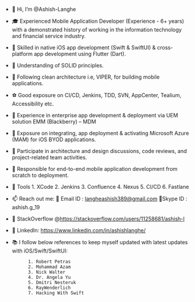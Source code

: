 - 👋 Hi, I’m @Ashish-Langhe

- 🎓 Experienced Mobile Application Developer (Experience - 6+ years) with a demonstrated history of working in the information technology and financial service industry.

- 🌱 Skilled in native iOS app development (Swift & SwiftUI) & cross-platform app development using Flutter (Dart).

- 🎿 Understanding of SOLID principles.

- 🎲 Following clean architecture i.e, VIPER, for building mobile applications.

- ⚽ Good exposure on CI/CD, Jenkins, TDD, SVN, AppCenter, Tealium, Accessibility etc. 

- 📀 Experience in enterprise app development & deployment via UEM solution EMM (Blackberry) – MDM

- 🧿 Exposure on integrating, app deployment & activating Microsoft Azure (MAM) for iOS BYOD applications.

- 🎯 Participate in architecture and design discussions, code reviews, and project-related team activities.

- 📳 Responsible for end-to-end mobile application development from scratch to deployment.

- 🧿 Tools 
           1. XCode
           2. Jenkins
           3. Confluence
           4. Nexus
           5. CI/CD
           6. Fastlane

- 📫 Reach out me: 
            📩 Email ID : langheashish389@gmail.com 
            💎Skype ID  : ashish.g_19

- 🎇 StackOverflow @https://stackoverflow.com/users/11258681/ashish-l

- 📘 LinkedIn: https://www.linkedin.com/in/ashishlanghe/

- 📚 I follow below references to keep myself updated with latest updates with iOS/Swift/SwiftUI: 

            1. Robert Petras 
            2. Mohammad Azam
            3. Nick Walter
            4. Dr. Angela Yu
            5. Dmitri Nesteruk
            6. RayWenderlich
            7. Hacking With Swift
            
<!---
Ashish-Langhe/Ashish-Langhe is a ✨ special ✨ repository because its `README.md` (this file) appears on your GitHub profile.
You can click the Preview link to take a look at your changes.
--->
